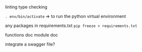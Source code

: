 linting 
type checking

`. env/bin/activate` => to run the python virtual environment

any packages in requirements.txt
`pip freeze > requirements.txt`

functions doc
module doc

integrate a swagger file?
